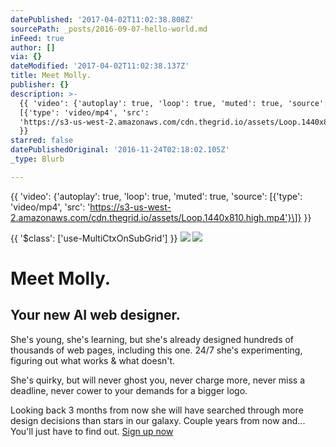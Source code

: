 ```yaml
---
datePublished: '2017-04-02T11:02:38.808Z'
sourcePath: _posts/2016-09-07-hello-world.md
inFeed: true
author: []
via: {}
dateModified: '2017-04-02T11:02:38.137Z'
title: Meet Molly.
publisher: {}
description: >-
  {{ 'video': {'autoplay': true, 'loop': true, 'muted': true, 'source':
  [{'type': 'video/mp4', 'src':
  'https://s3-us-west-2.amazonaws.com/cdn.thegrid.io/assets/Loop.1440x810.high.mp4'}]}
  }}
starred: false
datePublishedOriginal: '2016-11-24T02:18:02.105Z'
_type: Blurb

---
```

{{ 'video': {'autoplay': true, 'loop': true, 'muted': true, 'source': \[{'type': 'video/mp4', 'src': 'https://s3-us-west-2.amazonaws.com/cdn.thegrid.io/assets/Loop.1440x810.high.mp4'}\]} }}

{{ '$class': \['use-MultiCtxOnSubGrid'\] }}
![](https://the-grid-user-content.s3-us-west-2.amazonaws.com/0336a740-34a4-4f04-8900-5016a1e37e78.jpg)
![](https://the-grid-user-content.s3-us-west-2.amazonaws.com/71a3d040-9bf3-4672-8dd9-d94514378f11.jpg)

# Meet Molly.

## Your new AI web designer.

She's young, she's learning, but she's already designed hundreds of thousands of web pages, including this one. 24/7 she's experimenting, figuring out what works & what doesn't.

She's quirky, but will never ghost you, never charge more, never miss a deadline, never cower to your demands for a bigger logo.

Looking back 3 months from now she will have searched through more design decisions than stars in our galaxy. Couple years from now and... You'll just have to find out.
[Sign up now][0]

[0]: https://plans.thegrid.io/